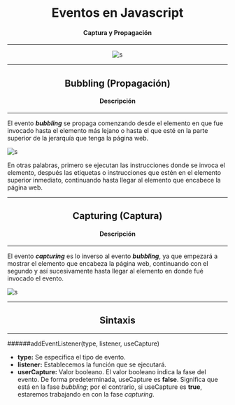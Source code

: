 <center>

# Eventos en Javascript

#### Captura y Propagación
___
![s](https://www.javascripttutorial.net/wp-content/uploads/2020/02/JavaScript-DOM-Level-2-Event.png)

</center>

___

<center> 

## Bubbling (Propagación)
#### **Descripción** </center>

****

El evento ***bubbling*** se propaga comenzando desde el elemento en que fue invocado hasta el elemento más lejano o hasta el que esté en la parte superior de la jerarquía que tenga la página web. 

![s](https://www.javascripttutorial.net/wp-content/uploads/2020/02/JavaScript-event-bubbling.png)

En otras palabras, primero se ejecutan las instrucciones donde se invoca el elemento, después las etiquetas o instrucciones que estén en el elemento superior inmediato, continuando hasta llegar al elemento que encabece la página web.

****
<center> 

## Capturing (Captura)
#### **Descripción** </center>

****

El evento ***capturing*** es lo inverso al evento ***bubbling***, ya que empezará a mostrar el elemento que encabeza la página web, continuando con el segundo y así sucesivamente hasta llegar al elemento en donde fué invocado el evento.

![s](https://www.javascripttutorial.net/wp-content/uploads/2020/02/JavaScript-event-capturing.png)

****
<center> 


## **Sintaxis** </center>

****

######addEventListener(type, listener, useCapture)

- **type:** Se especifica el tipo de evento.
- **listener:** Establecemos la función que se ejecutará.
- **userCapture:** Valor booleano. El valor booleano indica la fase del evento. De forma predeterminada, useCapture es **false**. Significa que está en la fase _bubbling_; por el contrario, si useCapture es **true**, estaremos trabajando en con la fase _capturing_.